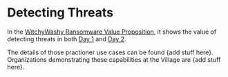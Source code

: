 # Detecting Threats

In the [WitchyWashy Ransomware Value Proposition](README.md),
it shows the value of detecting threats in both [Day 1](README.md#day-1---murphys-law-llp) and [Day 2](./README.md#day-2---on-deck-holdings).

The details of those practioner use cases can be found 
{add stuff here}.
Organizations demonstrating these capabilities at the Village are
{add stuff here}.